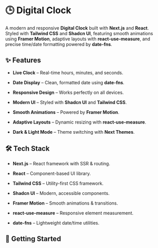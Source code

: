 # 🕒 Digital Clock

A modern and responsive **Digital Clock** built with **Next.js** and **React**.  
Styled with **Tailwind CSS** and **Shadcn UI**, featuring smooth animations using **Framer Motion**, adaptive layouts with **react-use-measure**, and precise time/date formatting powered by **date-fns**.

## ✨ Features

-   **Live Clock** – Real-time hours, minutes, and seconds.
    
-  **Date Display** – Clean, formatted date using **date-fns**.
    
-   **Responsive Design** – Works perfectly on all devices.
    
-   **Modern UI** – Styled with **Shadcn UI** and **Tailwind CSS**.
    
-   **Smooth Animations** – Powered by **Framer Motion**.
    
-    **Adaptive Layouts** – Dynamic resizing with **react-use-measure**.
    
-    **Dark & Light Mode** – Theme switching with **Next Themes**.

## 🛠️ Tech Stack

-    **Next.js** – React framework with SSR & routing.
    
-   **React** – Component-based UI library.
    
-  **Tailwind CSS** – Utility-first CSS framework.
    
-   **Shadcn UI** – Modern, accessible components.
    
-   **Framer Motion** – Smooth animations & transitions.
    
-    **react-use-measure** – Responsive element measurement.
    
-   **date-fns** – Lightweight date/time utilities.


## 🚀 Getting Started



